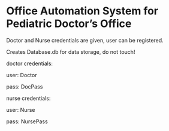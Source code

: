 # Office Automation System for Pediatric Doctor’s Office



Doctor and Nurse credentials are given, user can be registered.

Creates Database.db for data storage, do not touch!


doctor credentials:

user: Doctor

pass: DocPass


nurse credentials:

user: Nurse

pass: NursePass
